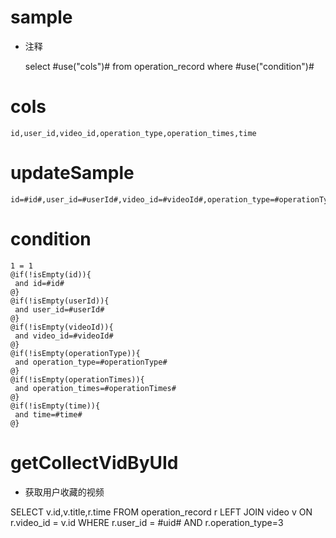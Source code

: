 sample
===
* 注释

	select #use("cols")# from operation_record  where  #use("condition")#

cols
===
	id,user_id,video_id,operation_type,operation_times,time

updateSample
===
	
	id=#id#,user_id=#userId#,video_id=#videoId#,operation_type=#operationType#,operation_times=#operationTimes#,time=#time#

condition
===

	1 = 1  
	@if(!isEmpty(id)){
	 and id=#id#
	@}
	@if(!isEmpty(userId)){
	 and user_id=#userId#
	@}
	@if(!isEmpty(videoId)){
	 and video_id=#videoId#
	@}
	@if(!isEmpty(operationType)){
	 and operation_type=#operationType#
	@}
	@if(!isEmpty(operationTimes)){
	 and operation_times=#operationTimes#
	@}
	@if(!isEmpty(time)){
	 and time=#time#
	@}
	
getCollectVidByUId
===
* 获取用户收藏的视频

SELECT v.id,v.title,r.time 
FROM operation_record r 
LEFT JOIN video v ON r.video_id = v.id 
WHERE r.user_id = #uid#
AND r.operation_type=3